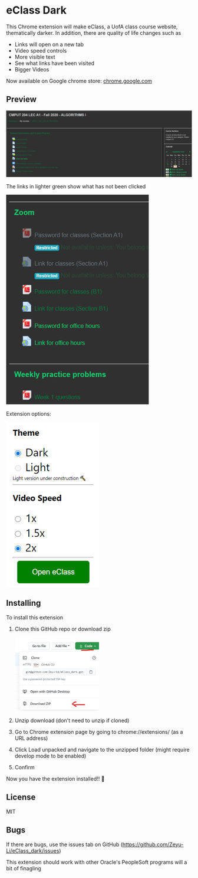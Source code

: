 # eClass Dark

This Chrome extension will make eClass, a UofA class course website, thematically darker. In addition, there are quality of life changes such as

* Links will open on a new tab
* Video speed controls
* More visible text
* See what links have been visited
* Bigger Videos

Now available on Google chrome store: [chrome.google.com](https://chrome.google.com/webstore/detail/eclass-optimizations/dmnlhbobipheklaahbiopkhopglibcej)

## Preview

![preview1](images/preview1.png)



The links in lighter green show what has not been clicked

![preview2](images/preview2.png)



Extension options:

![extension](images/extension.png)



## Installing

To install this extension

1. Clone this GitHub repo or download zip

   <img src="images/download.png" alt="download" style="zoom:50%;" />

2. Unzip download (don't need to unzip if cloned)

3. Go to Chrome extension page by going to chrome://extensions/ (as a URL address)

4. Click Load unpacked and navigate to the unzipped folder (might require develop mode to be enabled)

5. Confirm



Now you have the extension installed!! 🤩

## License

MIT



## Bugs

If there are bugs, use the issues tab on GitHub (https://github.com/Zeyu-Li/eClass_dark/issues)

This extension should work with other Oracle's PeopleSoft programs will a bit of finagling 